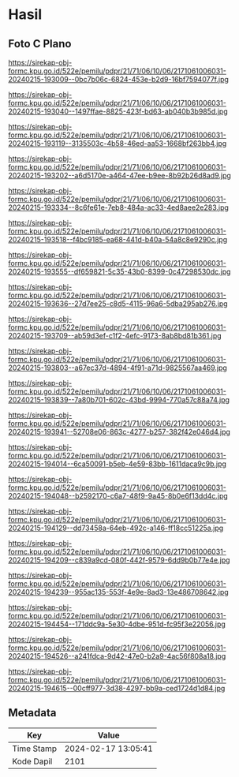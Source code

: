 # Hasil

## Foto C Plano

https://sirekap-obj-formc.kpu.go.id/522e/pemilu/pdpr/21/71/06/10/06/2171061006031-20240215-193009--0bc7b06c-6824-453e-b2d9-16bf7594077f.jpg

https://sirekap-obj-formc.kpu.go.id/522e/pemilu/pdpr/21/71/06/10/06/2171061006031-20240215-193040--1497ffae-8825-423f-bd63-ab040b3b985d.jpg

https://sirekap-obj-formc.kpu.go.id/522e/pemilu/pdpr/21/71/06/10/06/2171061006031-20240215-193119--3135503c-4b58-46ed-aa53-1668bf263bb4.jpg

https://sirekap-obj-formc.kpu.go.id/522e/pemilu/pdpr/21/71/06/10/06/2171061006031-20240215-193202--a6d5170e-a464-47ee-b9ee-8b92b26d8ad9.jpg

https://sirekap-obj-formc.kpu.go.id/522e/pemilu/pdpr/21/71/06/10/06/2171061006031-20240215-193334--8c6fe61e-7eb8-484a-ac33-4ed8aee2e283.jpg

https://sirekap-obj-formc.kpu.go.id/522e/pemilu/pdpr/21/71/06/10/06/2171061006031-20240215-193518--f4bc9185-ea68-441d-b40a-54a8c8e9290c.jpg

https://sirekap-obj-formc.kpu.go.id/522e/pemilu/pdpr/21/71/06/10/06/2171061006031-20240215-193555--df659821-5c35-43b0-8399-0c47298530dc.jpg

https://sirekap-obj-formc.kpu.go.id/522e/pemilu/pdpr/21/71/06/10/06/2171061006031-20240215-193636--27d7ee25-c8d5-4115-96a6-5dba295ab276.jpg

https://sirekap-obj-formc.kpu.go.id/522e/pemilu/pdpr/21/71/06/10/06/2171061006031-20240215-193709--ab59d3ef-c1f2-4efc-9173-8ab8bd81b361.jpg

https://sirekap-obj-formc.kpu.go.id/522e/pemilu/pdpr/21/71/06/10/06/2171061006031-20240215-193803--a67ec37d-4894-4f91-a71d-9825567aa469.jpg

https://sirekap-obj-formc.kpu.go.id/522e/pemilu/pdpr/21/71/06/10/06/2171061006031-20240215-193839--7a80b701-602c-43bd-9994-770a57c88a74.jpg

https://sirekap-obj-formc.kpu.go.id/522e/pemilu/pdpr/21/71/06/10/06/2171061006031-20240215-193941--52708e06-863c-4277-b257-382f42e046d4.jpg

https://sirekap-obj-formc.kpu.go.id/522e/pemilu/pdpr/21/71/06/10/06/2171061006031-20240215-194014--6ca50091-b5eb-4e59-83bb-1611daca9c9b.jpg

https://sirekap-obj-formc.kpu.go.id/522e/pemilu/pdpr/21/71/06/10/06/2171061006031-20240215-194048--b2592170-c6a7-48f9-9a45-8b0e6f13dd4c.jpg

https://sirekap-obj-formc.kpu.go.id/522e/pemilu/pdpr/21/71/06/10/06/2171061006031-20240215-194129--dd73458a-64eb-492c-a146-ff18cc51225a.jpg

https://sirekap-obj-formc.kpu.go.id/522e/pemilu/pdpr/21/71/06/10/06/2171061006031-20240215-194209--c839a9cd-080f-442f-9579-6dd9b0b77e4e.jpg

https://sirekap-obj-formc.kpu.go.id/522e/pemilu/pdpr/21/71/06/10/06/2171061006031-20240215-194239--955ac135-553f-4e9e-8ad3-13e486708642.jpg

https://sirekap-obj-formc.kpu.go.id/522e/pemilu/pdpr/21/71/06/10/06/2171061006031-20240215-194454--171ddc9a-5e30-4dbe-951d-fc95f3e22056.jpg

https://sirekap-obj-formc.kpu.go.id/522e/pemilu/pdpr/21/71/06/10/06/2171061006031-20240215-194526--a241fdca-9d42-47e0-b2a9-4ac56f808a18.jpg

https://sirekap-obj-formc.kpu.go.id/522e/pemilu/pdpr/21/71/06/10/06/2171061006031-20240215-194615--00cff977-3d38-4297-bb9a-ced1724d1d84.jpg


## Metadata

| Key        | Value               |
| ---------- | ------------------- |
| Time Stamp | 2024-02-17 13:05:41 |
| Kode Dapil | 2101                |



